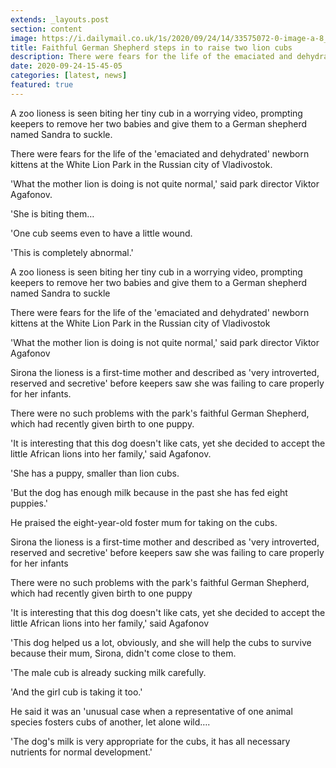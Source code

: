 ```yaml
---
extends: _layouts.post
section: content
image: https://i.dailymail.co.uk/1s/2020/09/24/14/33575072-0-image-a-8_1600955209922.jpg 
title: Faithful German Shepherd steps in to raise two lion cubs 
description: There were fears for the life of the emaciated and dehydrated newborn kittens at the White Lion Park in the Russian city of Vladivostok. 
date: 2020-09-24-15-45-05 
categories: [latest, news] 
featured: true 
--- 
```

A zoo lioness is seen biting her tiny cub in a worrying video, prompting keepers to remove her two babies and give them to a German shepherd named Sandra to suckle.

There were fears for the life of the 'emaciated and dehydrated' newborn kittens at the White Lion Park in the Russian city of Vladivostok.

'What the mother lion is doing is not quite normal,' said park director Viktor Agafonov.

'She is biting them…

'One cub seems even to have a little wound.

'This is completely abnormal.'

A zoo lioness is seen biting her tiny cub in a worrying video, prompting keepers to remove her two babies and give them to a German shepherd named Sandra to suckle

There were fears for the life of the 'emaciated and dehydrated' newborn kittens at the White Lion Park in the Russian city of Vladivostok

'What the mother lion is doing is not quite normal,' said park director Viktor Agafonov

Sirona the lioness is a first-time mother and described as 'very introverted, reserved and secretive' before keepers saw she was failing to care properly for her infants.

There were no such problems with the park's faithful German Shepherd, which had recently given birth to one puppy.

'It is interesting that this dog doesn't like cats, yet she decided to accept the little African lions into her family,' said Agafonov.

'She has a puppy, smaller than lion cubs.

'But the dog has enough milk because in the past she has fed eight puppies.'

He praised the eight-year-old foster mum for taking on the cubs.

Sirona the lioness is a first-time mother and described as 'very introverted, reserved and secretive' before keepers saw she was failing to care properly for her infants

There were no such problems with the park's faithful German Shepherd, which had recently given birth to one puppy

'It is interesting that this dog doesn't like cats, yet she decided to accept the little African lions into her family,' said Agafonov

'This dog helped us a lot, obviously, and she will help the cubs to survive because their mum, Sirona, didn't come close to them.

'The male cub is already sucking milk carefully. 

'And the girl cub is taking it too.'

He said it was an 'unusual case when a representative of one animal species fosters cubs of another, let alone wild….

'The dog's milk is very appropriate for the cubs, it has all necessary nutrients for normal development.'

